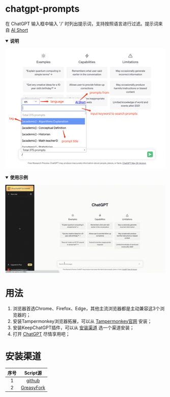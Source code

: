 # chatgpt-prompts

在 ChatGPT 输入框中输入 '/' 时列出提示词，支持按照语言进行过滤。提示词来自 [AI Short](https://www.aishort.top/)

<details open>
  <summary style='cursor: pointer'><strong>说明</strong></summary>

![](./assets/deac.png)
</details>

<details open>
  <summary style='cursor: pointer'><strong>使用示例</strong></summary>

![](./assets/usage.gif)
</details>





# 用法

1. 浏览器首选Chrome、Firefox、Edge，其他主流浏览器都是主动兼容这3个浏览器的；
2. 安装Tampermonkey浏览器拓展，可以从 [Tampermonkey官网](https://www.tampermonkey.net/) 安装；
3. 安装KeepChatGPT插件，可以从 [安装渠道](#安装渠道) 选一个渠道安装；
4. 打开 [ChatGPT](https://chat.openai.com/) 尽情享用吧；


# 安装渠道

| 序号 | Script源 |
| :---: | :---: |
| 1 | [github](https://raw.githubusercontent.com/linyimin0812/chatgpt-prompts/v1.0.0/chatgpt-prompt.user.js) |
| 2 | [GreasyFork](https://raw.githubusercontent.com/linyimin0812/chatgpt-prompts/v1.0.0/chatgpt-prompt.user.js) |


